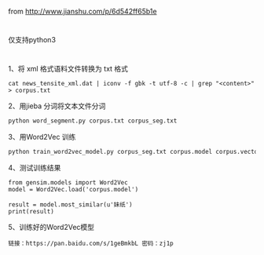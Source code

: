 from
http://www.jianshu.com/p/6d542ff65b1e

#
仅支持python3
#
1、将 xml 格式语料文件转换为 txt 格式
~~~shell
cat news_tensite_xml.dat | iconv -f gbk -t utf-8 -c | grep "<content>"  > corpus.txt 
~~~

2、用jieba 分词将文本文件分词
~~~python
python word_segment.py corpus.txt corpus_seg.txt
~~~

3、用Word2Vec 训练
~~~python
python train_word2vec_model.py corpus_seg.txt corpus.model corpus.vector
~~~

4、测试训练结果
~~~shell
from gensim.models import Word2Vec
model = Word2Vec.load('corpus.model')

result = model.most_similar(u'妹纸')
print(result)
~~~

5、训练好的Word2Vec模型
~~~
链接：https://pan.baidu.com/s/1geBmkbL 密码：zj1p
~~~